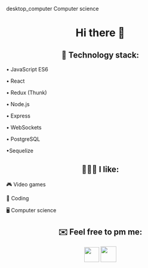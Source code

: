 desktop_computer Computer science<h1 align="center"> Hi there 👋</h1>

<h2 align="center"> 🔧 Technology stack: </h2>
<p align="center">
<p>• JavaScript ES6 </p>
<p>• React </p>
<p>• Redux (Thunk) </p> 
<p>• Node.js </p>
<p>• Express </p>
<p>• WebSockets </p>
<p>• PostgreSQL </p>
<p>•Sequelize </p>
</p>


<h2 align="center">👨🏻‍💻 I like: </h2>
<p align="center">
 <p>🎮 Video games</p>
 <p>💯 Coding</p>
 <p>🖥 Computer science</p>
</p>


<h2 align="center">✉️ Feel free to pm me:</h2>
<p align='center'>
<a href="https://t.me/Dkirillspb" title="Telegram!">
<img src="https://telegram.org/img/t_logo.svg?1" width='60px' height='60px' style='width: 40px; height: 40px;'></a>
<a href="mr.drebnitzky@yandex.ru" title="Yandex">
<img src="https://pbs.twimg.com/profile_images/573103284480696321/auOXpXrL_400x400.png" width='60px' height='60px' style='width: 42px; height: 42px;'></a>
</p>
</br>
